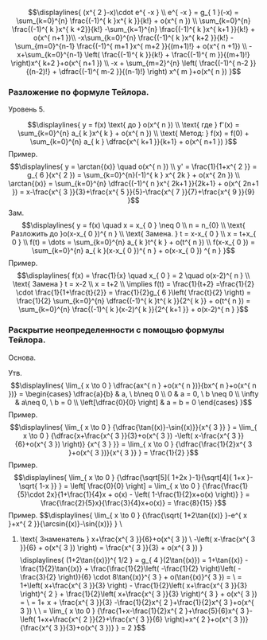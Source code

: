 $$\displaylines{
(x^{ 2 }-x)\cdot e^{ -x } \\
e^{ -x } = g_{ 1 }(-x) = \sum_{k=0}^{n} \frac{(-1)^{ k }x^{ k }}{k!} + o(x^{ n }) \\
\sum_{k=0}^{n} \frac{(-1)^{ k }x^{ k +2}}{k!} -\sum_{k=1}^{n} \frac{(-1)^{ k }x^{ k+1 }}{k!} + o(x^{ n+1 })\\
-x\sum_{k=0}^{n} \frac{(-1)^{ k }x^{ k+2 }}{k!} - \sum_{m=0}^{n-1} \frac{(-1)^{ m+1 }x^{ m+2 }}{(m+1)!} + o(x^{ n +1}) \\
-x+\sum_{k=0}^{n-1} \left( \frac{(-1)^{ k }}{k!} + \frac{(-1)^{ m }}{(m+1)!} \right)x^{ k+2 }+o(x^{ n+1 }) \\
-x + \sum_{m=2}^{n} \left( \frac{(-1)^{ n-2 }}{(n-2)!} + \dfrac{(-1)^{ m-2 }}{(n-1)!} \right) x^{ m }+o(x^{ n })
}$$
### Разложение по формуле Тейлора.
Уровень 5.

$$\displaylines{
y = f(x) \text{ до } o(x^{ n }) \\
\text{ где } f'(x) = \sum_{k=0}^{n} a_{ k }x^{ k } + o(x^{ n }) \\
\text{ Метод: } f(x) = f(0) + \sum_{k=0}^{n} a_{ k } \dfrac{x^{ k+1 }}{k+1} + o(x^{ n+1 }) 
}$$
Пример.
$$\displaylines{
y = \arctan{(x)} \quad o(x^{ n }) \\
y' = \frac{1}{1+x^{ 2 }} = g_{ 6 }(x^{ 2 }) = \sum_{k=0}^{n}(-1)^{ k } x^{ 2k } + o(x^{ 2n }) \\
\arctan{(x)} = \sum_{k=0}^{n} \dfrac{(-1)^{ n }x^{ 2k+1 }}{2k+1} + o(x^{ 2n+1 }) = x-\frac{x^{ 3 }}{3}+\frac{x^{ 5 }}{5}-\frac{x^{ 7 }}{7}+\frac{x^{ 9 }}{9}  
}$$
Зам.
$$\displaylines{
y = f(x) \quad x = x_{ 0 } \neq  0 \\
n = n_{0} \\
\text{ Разложить до  }o(x-x_{ 0 })^{ n } \\
\text{ Замена. } t = x-x_{ 0 } \\
x = t+x_{ 0 } \\
f(t) = \dots = \sum_{k=0}^{n} a_{ k }t^{ k } + o(t^{ n }) \\
f(x-x_{ 0 }) = \sum_{k=0}^{n} a_{ k }(x-x_{ 0 })^{ n } + o(x-x_{ 0 }) ^{ n }
}$$
Пример.
$$\displaylines{
f(x) = \frac{1}{x} \quad x_{ 0 } = 2 \quad o(x-2)^{ n } \\
\text{ Замена } t = x-2 \\
x = t+2 \\
\implies f(t) = \frac{1}{t+2} =\frac{1}{2} \cdot \frac{1}{1+\frac{t}{2}} = \frac{1}{2}g_{ 6 }\left( \frac{t}{2} \right) = \frac{1}{2} \sum_{k=0}^{n} \dfrac{(-1)^{ k }t^{ k }}{2^{ k }} + o(t^{ n })  = \sum_{k=0}^{n} \frac{(-1)^{ k }(x-2)^{ k }}{2^{ k+1 }} + o(x-2)^{ n }
}$$

### Раскрытие неопределенности с помощью формулы Тейлора.
Основа.

Утв.
$$\displaylines{
\lim_{ x \to 0 } \dfrac{ax^{ n } +o(x^{ n })}{bx^{ n }+o(x^{ n })} = \begin{cases}
\dfrac{a}{b} &  a, \ b\neq 0  \\
0   & a = 0, \  b \neq 0 \\
\infty & a\neq  0, \  b = 0  \\
\left[\dfrac{0}{0} \right] & a = b = 0 
\end{cases}
}$$
Пример.
$$\displaylines{
\lim_{ x \to 0 } {\dfrac{\tan{(x)}-\sin{(x)}}{x^{ 3 }} } = \lim_{ x \to 0 } {\dfrac{x+\frac{x^{ 3 }}{3}+o(x^{ 3 }) -\left( x-\frac{x^{ 3 }}{6}+o(x^{ 3 }) \right)} {x^{ 3 } }} = \lim_{ x \to 0 } {\dfrac{\frac{1}{2}x^{ 3 }+o(x^{ 3 })}{x^{ 3 }} } = \frac{1}{2} 
}$$
Пример.
$$\displaylines{
\lim_{ x \to 0 } {\dfrac{\sqrt[5]{ 1+2x }-1}{\sqrt[4]{ 1+x }-\sqrt{ 1-x }} } = \left[ \frac{0}{0}  \right] = \lim_{ x \to 0 } {\frac{\frac{1}{5}\cdot 2x}{1+\frac{1}{4}x + o(x) - \left( 1-\frac{1}{2}x+o(x) \right)} } = \frac{\frac{2}{5}x}{\frac{3}{4}x+o(x)} = \frac{8}{15}  
}$$
Пример.
$$\displaylines{
\lim_{ x \to 0 } {\frac{\sqrt{ 1+2\tan{(x)} }-e^{ x }+x^{ 2 }}{\arcsin{(x)}-\sin{(x)}} } \\
1. \text{ Знаменатель } x+\frac{x^{ 3 }}{6}+o(x^{ 3 }) \\
-\left( x-\frac{x^{ 3 }}{6} + o(x^{ 3 }) \right) = \frac{x^{ 3 }}{3} + o(x^{ 3 }) 
}$$
$$\displaylines{
(1+2\tan{(x)})^{ 1/2 } = g_{ 4 }(2\tan{(x)}) = 1+\tan{(x)} -\frac{1}{2}\tan{(x)} + \frac{\frac{1}{2}\left( -\frac{1}{2} \right)\left( -\frac{3}{2} \right)}{6} \cdot 8\tan{(x)}^{ 3 } + o(\tan{(x)}^{ 3 }) = \\ = 1+\left( x+\frac{x^{ 3 }}{3} \right) - \frac{1}{2}\left( x+\frac{x^{ 3 }}{3} \right)^{ 2 } + \frac{1}{2}\left( x+\frac{x^{ 3 }}{3} \right)^{ 3 } + o(x^{ 3 }) = \\
= 1+ x + \frac{x^{ 3 }}{3} -\frac{1}{2}x^{ 2 }+\frac{1}{2}x^{ 3 }+o(x^{ 3 }) \\ \\
= \lim_{ x \to 0 } {\frac{1+x-\frac{1}{2}x^{ 2 }+\frac{5}{6}x^{ 3 }-\left( 1+x+\frac{x^{ 2 }}{2}+\frac{x^{ 3 }}{6} \right)+x^{ 2 }+o(x^{ 3 })}{\frac{x^{ 3 }}{3}+o(x^{ 3 })} } = 2
}$$
